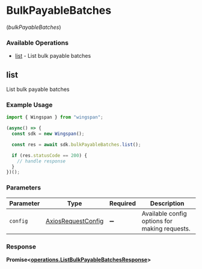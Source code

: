 # BulkPayableBatches
(*bulkPayableBatches*)

### Available Operations

* [list](#list) - List bulk payable batches

## list

List bulk payable batches

### Example Usage

```typescript
import { Wingspan } from "wingspan";

(async() => {
  const sdk = new Wingspan();

  const res = await sdk.bulkPayableBatches.list();

  if (res.statusCode == 200) {
    // handle response
  }
})();
```

### Parameters

| Parameter                                                    | Type                                                         | Required                                                     | Description                                                  |
| ------------------------------------------------------------ | ------------------------------------------------------------ | ------------------------------------------------------------ | ------------------------------------------------------------ |
| `config`                                                     | [AxiosRequestConfig](https://axios-http.com/docs/req_config) | :heavy_minus_sign:                                           | Available config options for making requests.                |


### Response

**Promise<[operations.ListBulkPayableBatchesResponse](../../models/operations/listbulkpayablebatchesresponse.md)>**


